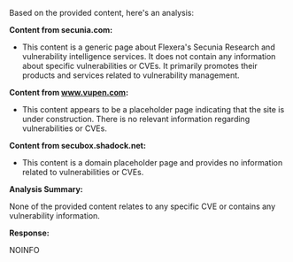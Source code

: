 Based on the provided content, here's an analysis:

**Content from secunia.com:**

*   This content is a generic page about Flexera's Secunia Research and vulnerability intelligence services. It does not contain any information about specific vulnerabilities or CVEs. It primarily promotes their products and services related to vulnerability management.

**Content from www.vupen.com:**

*   This content appears to be a placeholder page indicating that the site is under construction. There is no relevant information regarding vulnerabilities or CVEs.

**Content from secubox.shadock.net:**

* This content is a domain placeholder page and provides no information related to vulnerabilities or CVEs.

**Analysis Summary:**

None of the provided content relates to any specific CVE or contains any vulnerability information.

**Response:**

NOINFO
